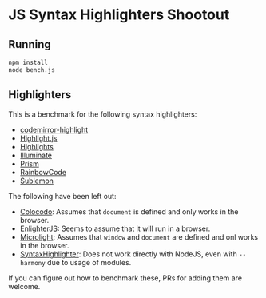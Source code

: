 JS Syntax Highlighters Shootout
===============================

Running
-------

```sh
npm install
node bench.js
```

Highlighters
------------

This is a benchmark for the following syntax highlighters:

-    [codemirror-highlight](https://github.com/curvedmark/codemirror-highlight)
-    [Highlight.js](https://highlightjs.org/)
-    [Highlights](https://github.com/atom/highlights)
-    [Illuminate](https://vkbansal.github.io/illuminate-js/)
-    [Prism](http://prismjs.com/)
-    [RainbowCode](http://rainbowco.de/)
-    [Sublemon](https://github.com/lemonce/sublemon)

The following have been left out:

-    [Colocodo](https://github.com/switer/colocodo): Assumes that `document` is
     defined and only works in the browser.
-    [EnlighterJS](https://www.npmjs.com/package/enlighterjs): Seems to assume
     that it will run in a browser.
-    [Microlight](https://asvd.github.io/microlight): Assumes that `window` and
     `document` are defined and onl works in the browser.
-    [SyntaxHighlighter](https://github.com/syntaxhighlighter): Does not work
     directly with NodeJS, even with `--harmony` due to usage of modules.

If you can figure out how to benchmark these, PRs for adding them are welcome.

